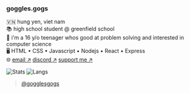 ### goggles.gogs
🇻🇳 hung yen, viet nam  
📚 high school student @ greenfield school  
👦 i'm a 16 y/o teenager whos good at problem solving and interested in computer science  
🖥 HTML • CSS • Javascript • Nodejs • React • Express  
🌐 [email ↗️](mailto:ngkhoa0075@gmail.com) [discord ↗️](https://discordapp.com/users/799597159661699112) [support me ↗️](https://ko-fi/gogglesgogs)

![Stats](https://github-readme-stats-git-masterrstaa-rickstaa.vercel.app/api?username=gogglesgogs&show_icons=true&theme=dark) ![Langs](https://github-readme-stats-git-masterrstaa-rickstaa.vercel.app/api/top-langs/?username=gogglesgogs&layout=compact&theme=dark)

> [@gogglesgogs](https://github.com/gogglesgogs)
